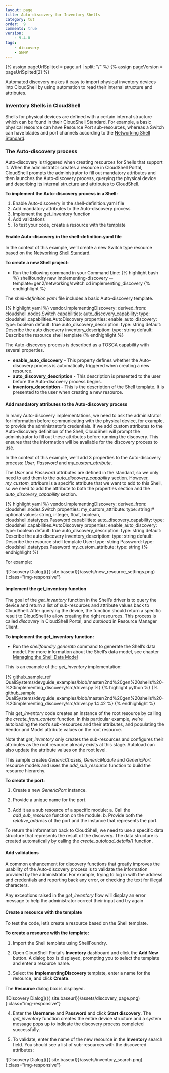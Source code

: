 ```yaml
---
layout: page
title: Auto-discovery for Inventory Shells
category: tut
order:  9
comments: true
version:
    - 9.4.0
tags:
    - discovery
    - SNMP
---
```


{% assign pageUrlSplited = page.url | split: "/" %}
{% assign pageVersion = pageUrlSplited[2] %}


Automated discovery makes it easy to import physical inventory devices into CloudShell by using automation to read their internal structure and attributes.


### Inventory Shells in CloudShell

Shells for physical devices are defined with a certain internal structure which can be found in their CloudShell Standard. For example, a basic physical resource can have Resource Port sub-resources, whereas a Switch can have blades and port channels according to the
[Networking Shell Standard](https://github.com/QualiSystems/cloudshell-standards/blob/master/Documentation/networking_standard.md).


### The Auto-discovery process

Auto-discovery is triggered when creating resources for Shells that support it. When the administrator creates a resource in CloudShell Portal, CloudShell prompts the administrator to fill out mandatory attributes and then launches the Auto-discovery process, querying the physical device and describing its internal structure and attributes to CloudShell.


**To implement the Auto-discovery process in a Shell:**

1.	Enable Auto-discovery in the shell-definition.yaml file
2.	Add mandatory attributes to the Auto-discovery process
3.	Implement the get_inventory function
4.	Add validations
5.	To test your code, create a resource with the template



#### Enable Auto-discovery in the shell-definition.yaml file
In the context of this example, we’ll create a new Switch type resource based on the
[Networking Shell Standard](https://github.com/QualiSystems/cloudshell-standards/blob/master/Documentation/networking_standard.md).

**To create a new Shell project:**
* Run the following command in your Command Line:
{% highlight bash %}
shellfoundry new implementing-discovery --template=gen2/networking/switch
cd implementing_discovery
{% endhighlight %}


The _shell-definition.yaml_ file includes a basic Auto-discovery template.

{% highlight yaml %}
vendor.ImplementingDiscovery:
  derived_from: cloudshell.nodes.Switch
  capabilities:
    auto_discovery_capability:
      type: cloudshell.capabilities.AutoDiscovery
      properties:
        enable_auto_discovery:
          type: boolean
          default: true
        auto_discovery_description:
          type: string
          default: Describe the auto discovery
        inventory_description:
          type: string
          default: Describe the resource shell template
{% endhighlight %}


The Auto-discovery process is described as a TOSCA capability with several properties.
*	**enable_auto_discovery** - This property defines whether the Auto-discovery process is automatically triggered when creating a new resource.
*	**auto_discovery_description** - This description is presented to the user before the Auto-discovery process begins.
*	**inventory_description** - This is the description of the Shell template. It is presented to the user when creating a new resource.


#### Add mandatory attributes to the Auto-discovery process
In many Auto-discovery implementations, we need to ask the administrator for information before communicating with the physical device, for example, to provide the administrator’s credentials. If we add custom attributes to the Auto-discovery definition of the Shell, CloudShell will prompt the administrator to fill out these attributes before running the discovery. This ensures that the information will be available for the discovery process to use.

In the context of this example, we’ll add 3 properties to the Auto-discovery process: _User_, _Password_ and _my_custom_attribute_.

The _User_ and _Password_ attributes are defined in the standard, so we only need to add them to the _auto_discovery_capability_ section. However, _my_custom_attribute_ is a specific attribute that we want to add to this Shell, so we need to add the attribute to both the properties section and the _auto_discovery_capability_ section.

{% highlight yaml %}
vendor.ImplementingDiscovery:
  derived_from: cloudshell.nodes.Switch
  properties:
    my_custom_attribute:
      type: string          # optional values: string, integer, float, boolean, cloudshell.datatypes.Password
  capabilities:
    auto_discovery_capability:
      type: cloudshell.capabilities.AutoDiscovery
      properties:
        enable_auto_discovery:
          type: boolean
          default: true
        auto_discovery_description:
          type: string
          default: Describe the auto discovery
        inventory_description:
          type: string
          default: Describe the resource shell template
        User:
          type: string
        Password:
          type: cloudshell.datatypes.Password
        my_custom_attribute:
          type: string
{% endhighlight %}



For example:

![Discovery Dialog]({{ site.baseurl}}/assets/new_resource_settings.png){:class="img-responsive"}


#### Implement the get_inventory function

The goal of the _get_inventory_ function in the Shell’s driver is to query the device and return a list of sub-resources and attribute values back to CloudShell.
After querying the device, the function should return a specific result to CloudShell to allow creating the right resources. This process is called _discovery_ in CloudShell Portal, and _autoload_ in Resource Manager Client.

**To implement the get_inventory function:**

* Run the _shellfoundry generate_ command to generate the Shell’s data model.
  For more information about the Shell’s data model, see chapter [Managing the Shell Data Model]({{site.baseurl}}/shells/{{pageVersion}}/generating-shell-data-model.html)

This is an example of the _get_inventory_ implementation:

{% github_sample_ref QualiSystems/devguide_examples/blob/master/2nd%20gen%20shells%20-%20implementing_discovery/src/driver.py %}
{% highlight python %}
{% github_sample QualiSystems/devguide_examples/blob/master/2nd%20gen%20shells%20-%20implementing_discovery/src/driver.py 14 42 %}
{% endhighlight %}

This _get_inventory_ code creates an instance of the root resource by calling the _create_from_context_ function. In this particular example, we’re autoloading the root’s sub-resources and their attributes, and populating the Vendor and Model attribute values on the root resource.

Note that _get_inventory_ only creates the sub-resources and configures their attributes as the root resource already exists at this stage. Autoload can also update the attribute values on the root level.

This sample creates _GenericChassis_, _GenericModule_ and _GenericPort_ resource models and uses the _add_sub_resource_ function to build the resource hierarchy.


**To create the port:**

1) Create a new _GenericPort_ instance.

2) Provide a unique name for the port.

3) Add it as a sub resource of a specific module:
  a.	Call the _add_sub_resource_ function on the module.
  b.	Provide both the _relative_address_ of the port and the instance that represents the port.


To return the information back to CloudShell, we need to use a specific data structure that represents the result of the discovery. The data structure is created automatically by calling the _create_autoload_details()_ function.



#### Add validations

A common enhancement for discovery functions that greatly improves the usability of the Auto-discovery process is to validate the information provided by the administrator. For example, trying to log in with the address and credentials and reporting back any error, or checking the text for illegal characters.

Any exceptions raised in the _get_inventory_ flow will display an error message to help the administrator correct their input and try again



#### Create a resource with the template

To test the code, let’s create a resource based on the Shell template.

**To create a resource with the template:**

1) Import the Shell template using ShellFoundry.

2) Open CloudShell Portal’s **Inventory** dashboard and click the **Add New** button.
A dialog box is displayed, prompting you to select the template and enter a resource name.

3) Select the **ImplementingDiscovery** template, enter a name for the resource, and click **Create**.


The **Resource** dialog box is displayed.

![Discovery Dialog]({{ site.baseurl}}/assets/discovery_page.png){:class="img-responsive"}

4) Enter the **Username** and **Password** and click **Start discovery**.
The _get_inventory_ function creates the entire device structure and a system message pops up to indicate the discovery process completed successfully.

5) To validate, enter the name of the new resource in the **Inventory** search field.
You should see a list of sub-resources with the discovered attributes:


![Discovery Dialog]({{ site.baseurl}}/assets/inventory_search.png){:class="img-responsive"}



